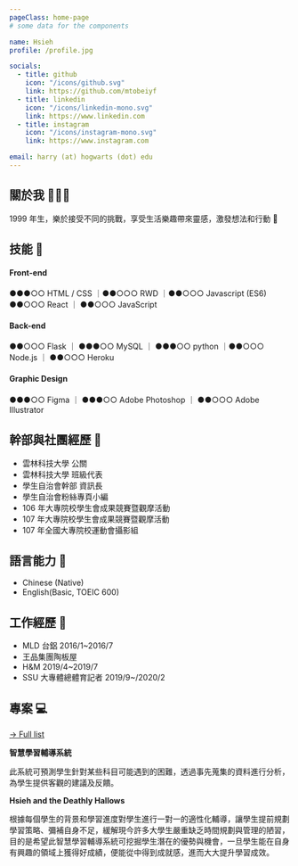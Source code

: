 ```yaml
---
pageClass: home-page
# some data for the components

name: Hsieh
profile: /profile.jpg

socials:
  - title: github
    icon: "/icons/github.svg"
    link: https://github.com/mtobeiyf
  - title: linkedin
    icon: "/icons/linkedin-mono.svg"
    link: https://www.linkedin.com
  - title: instagram
    icon: "/icons/instagram-mono.svg"
    link: https://www.instagram.com

email: harry (at) hogwarts (dot) edu
---
```


<ProfileSection :frontmatter="$page.frontmatter" />

## 關於我 🧏🏻‍♀️

1999 年生，樂於接受不同的挑戰，享受生活樂趣帶來靈感，激發想法和行動 :dizzy:

## 技能 🔨
#### Front-end

●●●○○ HTML / CSS ｜●●○○○ RWD ｜●●○○○ Javascript (ES6)
●●○○○ React ｜ ●●○○○ JavaScript
#### Back-end

●●○○○ Flask ｜ ●●●○○ MySQL ｜ ●●●○○ python ｜●●○○○ Node.js ｜ ●●○○○ Heroku

#### Graphic Design

●●●○○ Figma ｜ ●●●○○ Adobe Photoshop ｜ ●●○○○ Adobe Illustrator

## 幹部與社團經歷 :dizzy:

- 雲林科技大學 公關
- 雲林科技大學 班級代表
- 學生自治會幹部 資訊長
- 學生自治會粉絲專頁小編
- 106 年大專院校學生會成果競賽暨觀摩活動
- 107 年大專院校學生會成果競賽暨觀摩活動
- 107 年全國大專院校運動會攝影組

## 語言能力 💬

- Chinese (Native)
- English(Basic, TOEIC 600)

## 工作經歷 💼

- MLD 台鋁 2016/1~2016/7
- 王品集團陶板屋
- H&M 2019/4~2019/7
- SSU 大專體總體育記者 2019/9~/2020/2

## 專案 💻

[→ Full list](/projects/)

<ProjectCard image="/projects/project.jpg" hideBorder=true>

**智慧學習輔導系統**

此系統可預測學生針對某些科目可能遇到的困難，透過事先蒐集的資料進行分析，為學生提供客觀的建議及反饋。

</ProjectCard>

<ProjectCard hideBorder=true>

**Hsieh and the Deathly Hallows**

根據每個學生的背景和學習進度對學生進行一對一的適性化輔導，讓學生提前規劃學習策略、彌補自身不足，緩解現今許多大學生嚴重缺乏時間規劃與管理的陋習，目的是希望此智慧學習輔導系統可挖掘學生潛在的優勢與機會，一旦學生能在自身有興趣的領域上獲得好成績，便能從中得到成就感，進而大大提升學習成效。

</ProjectCard>



<!-- Custom style for this page -->

<style lang="stylus">

.theme-container.home-page .page
  font-size 17px
  font-family "lucida grande", "lucida sans unicode", lucida, "Helvetica Neue", Helvetica, Arial, sans-serif;
  p
    margin 0 0 0.5rem
  p, ul, ol
    line-height normal
  a
    font-weight normal
  .theme-default-content:not(.custom) > h2
    margin-bottom 0.5rem
  .theme-default-content:not(.custom) > h2:first-child + p
    margin-top 0.5rem
  .theme-default-content:not(.custom) > h3
    padding-top 4rem

  /* Override */
  .md-card
    margin-top 0.5em
    .card-image
      padding 0.2rem
      img
        max-width 120px
        max-height 120px
    .card-content p
      -webkit-margin-after 0.2em

@media (max-width: 419px)
  .theme-container.home-page .page
    p, ul, ol
      line-height 1.5

    .md-card
      .card-image
        img 
          width 100%
          max-width 400px

</style>
